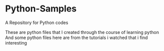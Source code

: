 # Python-Samples
A Repository for Python codes

These are python files that I created through the course of learning python
And some python files here are from the tutorials i watched that i find interesting

